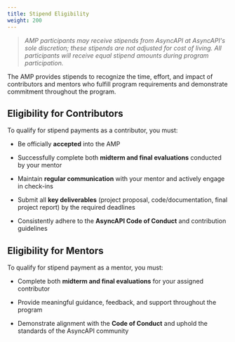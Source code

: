 ```yaml
---
title: Stipend Eligibility
weight: 200
---
```


>_AMP participants may receive stipends from AsyncAPI at AsyncAPI's sole discretion; these stipends are not adjusted for cost of living. All participants will receive equal stipend amounts during program participation._

The AMP provides stipends to recognize the time, effort, and impact of contributors and mentors who fulfill program requirements and demonstrate commitment throughout the program.

## Eligibility for Contributors

To qualify for stipend payments as a contributor, you must:

- Be officially **accepted** into the AMP

- Successfully complete both **midterm and final evaluations** conducted by your mentor

- Maintain **regular communication** with your mentor and actively engage in check-ins

- Submit all **key deliverables** (project proposal, code/documentation, final project report) by the required deadlines

- Consistently adhere to the **AsyncAPI Code of Conduct** and contribution guidelines

## Eligibility for Mentors

To qualify for stipend payment as a mentor, you must:

- Complete both **midterm and final evaluations** for your assigned contributor
  
- Provide meaningful guidance, feedback, and support throughout the program

- Demonstrate alignment with the **Code of Conduct** and uphold the standards of the AsyncAPI community